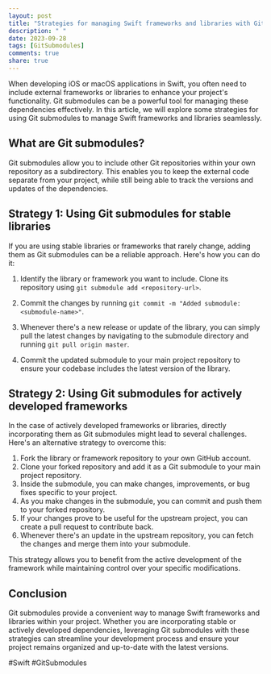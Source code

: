 ```yaml
---
layout: post
title: "Strategies for managing Swift frameworks and libraries with Git submodules"
description: " "
date: 2023-09-28
tags: [GitSubmodules]
comments: true
share: true
---
```


When developing iOS or macOS applications in Swift, you often need to include external frameworks or libraries to enhance your project's functionality. Git submodules can be a powerful tool for managing these dependencies effectively. In this article, we will explore some strategies for using Git submodules to manage Swift frameworks and libraries seamlessly.

## What are Git submodules?

Git submodules allow you to include other Git repositories within your own repository as a subdirectory. This enables you to keep the external code separate from your project, while still being able to track the versions and updates of the dependencies.

## Strategy 1: Using Git submodules for stable libraries

If you are using stable libraries or frameworks that rarely change, adding them as Git submodules can be a reliable approach. Here's how you can do it:

1. Identify the library or framework you want to include. Clone its repository using `git submodule add <repository-url>`.

2. Commit the changes by running `git commit -m "Added submodule: <submodule-name>"`.

3. Whenever there's a new release or update of the library, you can simply pull the latest changes by navigating to the submodule directory and running `git pull origin master`.

4. Commit the updated submodule to your main project repository to ensure your codebase includes the latest version of the library.

## Strategy 2: Using Git submodules for actively developed frameworks

In the case of actively developed frameworks or libraries, directly incorporating them as Git submodules might lead to several challenges. Here's an alternative strategy to overcome this:

1. Fork the library or framework repository to your own GitHub account.
2. Clone your forked repository and add it as a Git submodule to your main project repository.
3. Inside the submodule, you can make changes, improvements, or bug fixes specific to your project.
4. As you make changes in the submodule, you can commit and push them to your forked repository.
5. If your changes prove to be useful for the upstream project, you can create a pull request to contribute back.
6. Whenever there's an update in the upstream repository, you can fetch the changes and merge them into your submodule.

This strategy allows you to benefit from the active development of the framework while maintaining control over your specific modifications.

## Conclusion

Git submodules provide a convenient way to manage Swift frameworks and libraries within your project. Whether you are incorporating stable or actively developed dependencies, leveraging Git submodules with these strategies can streamline your development process and ensure your project remains organized and up-to-date with the latest versions.

#Swift #GitSubmodules